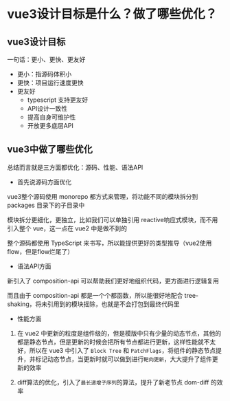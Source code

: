 # vue3设计目标是什么？做了哪些优化？

## vue3设计目标

一句话：更小、更快、更友好

- 更小：指源码体积小
- 更快：项目运行速度更快
- 更友好
    + typescript 支持更友好
    + API设计一致性
    + 提高自身可维护性
    + 开放更多底层API

## vue3中做了哪些优化

总结而言就是三方面都优化：源码、性能、语法API

- 首先说源码方面优化

vue3整个源码使用 monorepo 都方式来管理，将功能不同的模块拆分到 packages 目录下的子目录中

模块拆分更细化，更独立，比如我们可以单独引用 reactive响应式模块，而不用引入整个 vue，这一点在 vue2 中是做不到的

整个源码都使用 TypeScript 来书写，所以能提供更好的类型推导（vue2使用flow，但是flow烂尾了）

- 语法API方面

新引入了 composition-api 可以帮助我们更好地组织代码，更方面进行逻辑复用

而且由于 composition-api 都是一个个都函数，所以能很好地配合 tree-shaking，将未引用到的模块摇除，也就是不会打包到最终代码里

- 性能方面

1. 在 vue2 中更新的粒度是组件级的，但是模版中只有少量的动态节点，其他的都是静态节点，但是更新的时候会把所有节点都进行更新，这样性能就不太好，所以在 vue3 中引入了 `Block Tree` 和 `PatchFlags`，将组件的静态节点提升，并标记动态节点，当更新时就可以做到进行`靶向更新`，大大提升了组件更新的效率

2. diff算法的优化，引入了`最长递增子序列`的算法，提升了新老节点 dom-diff 的效率